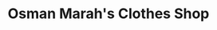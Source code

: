 ---
title: "Osman Marah's Clothes Shop"
url: /masofinia/osman-marahs-clothes-shop/
shop: clothes
---